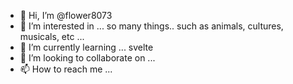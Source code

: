 - 👋 Hi, I’m @flower8073
- 👀 I’m interested in ... so many things.. such as animals, cultures, musicals, etc ...
- 🌱 I’m currently learning ... svelte
- 💞️ I’m looking to collaborate on ... 
- 📫 How to reach me ...

<!---
flower8073/flower8073 is a ✨ special ✨ repository because its `README.md` (this file) appears on your GitHub profile.
You can click the Preview link to take a look at your changes.
--->
